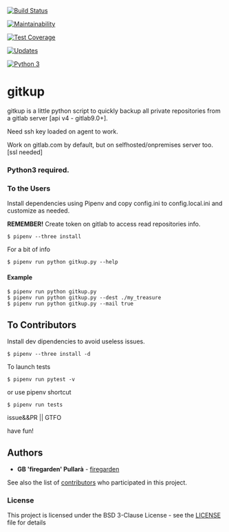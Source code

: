 [![Build Status](https://travis-ci.org/gionniboy/gitkup.svg?branch=master)](https://travis-ci.org/gionniboy/gitkup)

[![Maintainability](https://api.codeclimate.com/v1/badges/20e51cf47dda0b5dcaa3/maintainability)](https://codeclimate.com/github/gionniboy/gitkup/maintainability)

[![Test Coverage](https://api.codeclimate.com/v1/badges/20e51cf47dda0b5dcaa3/test_coverage)](https://codeclimate.com/github/gionniboy/gitkup/test_coverage)

[![Updates](https://pyup.io/repos/github/gionniboy/gitkup/shield.svg)](https://pyup.io/repos/github/gionniboy/gitkup/)

[![Python 3](https://pyup.io/repos/github/gionniboy/gitkup/python-3-shield.svg)](https://pyup.io/repos/github/gionniboy/gitkup/)


# **gitkup**
gitkup is a little python script to quickly backup all private repositories from a gitlab server
[api v4 - gitlab9.0+].

Need ssh key loaded on agent to work.

Work on gitlab.com by default, but on selfhosted/onpremises server too. [ssl needed]

### **Python3 required**.

### To the Users
Install dependencies using Pipenv and copy config.ini to config.local.ini and customize as needed.

**REMEMBER!** Create token on gitlab to access read repositories info.
```console
$ pipenv --three install
```

For a bit of info
```console
$ pipenv run python gitkup.py --help
```

#### Example
```console
$ pipenv run python gitkup.py
$ pipenv run python gitkup.py --dest ./my_treasure
$ pipenv run python gitkup.py --mail true
```

## To Contributors
Install dev dipendencies to avoid useless issues.

```console
$ pipenv --three install -d
```

To launch tests
```console
$ pipenv run pytest -v
```
or use pipenv shortcut
```console
$ pipenv run tests
```


issue&&PR || GTFO

have fun!

## **Authors**

* **GB 'firegarden' Pullarà** - [firegarden](https://firegarden.co)

See also the list of [contributors](https://github.com/gionniboy/howisresolved/contributors) who participated in this project.


### **License**
This project is licensed under the BSD 3-Clause License - see the [LICENSE](LICENSE) file for details
